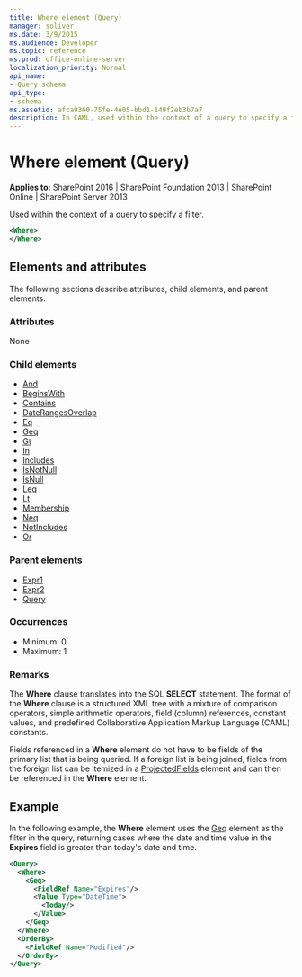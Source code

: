 ```yaml
---
title: Where element (Query)
manager: soliver
ms.date: 3/9/2015
ms.audience: Developer
ms.topic: reference
ms.prod: office-online-server
localization_priority: Normal
api_name:
- Query schema
api_type:
- schema
ms.assetid: afca9360-75fe-4e05-bbd1-149f2eb3b7a7
description: In CAML, used within the context of a query to specify a filter.
---
```


# Where element (Query)

**Applies to:** SharePoint 2016 | SharePoint Foundation 2013 | SharePoint Online | SharePoint Server 2013
  
Used within the context of a query to specify a filter.
  
```XML
<Where>
</Where>
```

## Elements and attributes

The following sections describe attributes, child elements, and parent elements.

### Attributes

None
   
### Child elements

- [And](and-element-query.md)
- [BeginsWith](beginswith-element-query.md)
- [Contains](contains-element-query.md)
- [DateRangesOverlap](daterangesoverlap-element-query.md)
- [Eq](eq-element-query.md)
- [Geq](geq-element-query.md)
- [Gt](gt-element-query.md)
- [In](in-element-query.md)
- [Includes](includes-element-query.md)
- [IsNotNull](isnotnull-element-query.md)
- [IsNull](isnull-element-query.md)
- [Leq](leq-element-query.md)
- [Lt](lt-element-query.md)
- [Membership](membership-element-query.md)
- [Neq](neq-element-query.md)
- [NotIncludes](notincludes-element-query.md)
- [Or](or-element-query.md)
   
### Parent elements

- [Expr1](expr1-element-view.md)
- [Expr2](expr2-element-view.md)
- [Query](query-element-list.md)
   
### Occurrences

- Minimum: 0
- Maximum: 1  
   
### Remarks

The **Where** clause translates into the SQL **SELECT** statement. The format of the **Where** clause is a structured XML tree with a mixture of comparison operators, simple arithmetic operators, field (column) references, constant values, and predefined Collaborative Application Markup Language (CAML) constants. 
  
Fields referenced in a **Where** element do not have to be fields of the primary list that is being queried. If a foreign list is being joined, fields from the foreign list can be itemized in a [ProjectedFields](projectedfields-element-view.md) element and can then be referenced in the **Where** element. 
  
## Example

In the following example, the **Where** element uses the [Geq](geq-element-query.md) element as the filter in the query, returning cases where the date and time value in the **Expires** field is greater than today's date and time. 
  
```XML
<Query>
  <Where>
    <Geq>
      <FieldRef Name="Expires"/>
      <Value Type="DateTime">
        <Today/>
      </Value>
    </Geq>
  </Where>
  <OrderBy>
    <FieldRef Name="Modified"/>
  </OrderBy>
</Query>
```

<br/>

